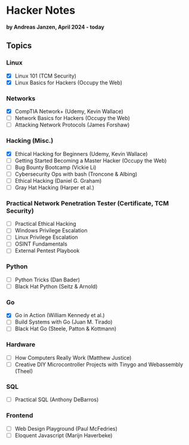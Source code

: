 # Hacker Notes

**by Andreas Janzen, April 2024 - today**

## Topics

### Linux
- [x] Linux 101 (TCM Security)
- [x] Linux Basics for Hackers (Occupy the Web)

### Networks
- [x] CompTIA Network+ (Udemy, Kevin Wallace)
- [ ] Network Basics for Hackers (Occupy the Web)
- [ ] Attacking Network Protocols (James Forshaw)

### Hacking (Misc.)
- [x] Ethical Hacking for Beginners (Udemy, Kevin Wallace)
- [ ] Getting Started Becoming a Master Hacker (Occupy the Web)
- [ ] Bug Bounty Bootcamp (Vickie Li)
- [ ] Cybersecurity Ops with bash (Troncone & Albing)
- [ ] Ethical Hacking (Daniel G. Graham)
- [ ] Gray Hat Hacking (Harper et al.)

### Practical Network Penetration Tester (Certificate, TCM Security)
- [ ] Practical Ethical Hacking
- [ ] Windows Privilege Escalation
- [ ] Linux Privilege Escalation
- [ ] OSINT Fundamentals
- [ ] External Pentest Playbook

### Python
- [ ] Python Tricks (Dan Bader)
- [ ] Black Hat Python (Seitz & Arnold)

### Go
- [x] Go in Action (William Kennedy et al.)
- [ ] Build Systems with Go (Juan M. Tirado)
- [ ] Black Hat Go (Steele, Patton & Kottmann)

### Hardware
- [ ] How Computers Really Work (Matthew Justice)
- [ ] Creative DIY Microcontroller Projects with Tinygo and Webassembly (Theel)
### SQL
- [ ] Practical SQL (Anthony DeBarros)

### Frontend
- [ ] Web Design Playground (Paul McFedries)
- [ ] Eloquent Javascript (Marijn Haverbeke)
